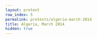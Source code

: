 ```yaml
---
layout: protest
row_index: 5
permalink: protests/algeria-march-2014
title: Algeria, March 2014
hidden: true
---
```

